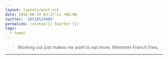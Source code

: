 ```yaml
---
layout: layouts/post.njk
date: 2010-06-19 03:27:21 +00:00
twitter: '16518529989'
permalink: /status/{{ twitter }}/
tags: 
  - tweet
---
```


> Working out just makes me want to eat more. Mmmmm French fries.

---
